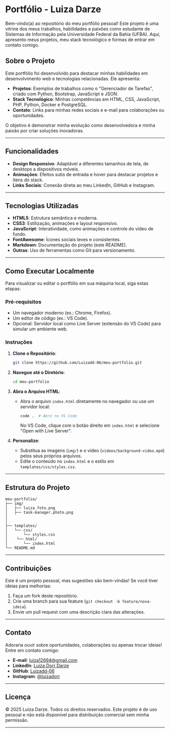 # Portfólio - Luiza Darze

Bem-vindo(a) ao repositório do meu portfólio pessoal! Este projeto é uma vitrine dos meus trabalhos, habilidades e paixões como estudante de Sistemas de Informação pela Universidade Federal da Bahia (UFBA). Aqui, apresento meus projetos, meu stack tecnológico e formas de entrar em contato comigo.

## Sobre o Projeto

Este portfólio foi desenvolvido para destacar minhas habilidades em desenvolvimento web e tecnologias relacionadas. Ele apresenta:

- **Projetos**: Exemplos de trabalhos como o "Gerenciador de Tarefas", criado com Python, Bootstrap, JavaScript e JSON.
- **Stack Tecnológico**: Minhas competências em HTML, CSS, JavaScript, PHP, Python, Docker e PostgreSQL.
- **Contato**: Links para minhas redes sociais e e-mail para colaborações ou oportunidades.

O objetivo é demonstrar minha evolução como desenvolvedora e minha paixão por criar soluções inovadoras.

---

## Funcionalidades

- **Design Responsivo**: Adaptável a diferentes tamanhos de tela, de desktops a dispositivos móveis.
- **Animações**: Efeitos sutis de entrada e hover para destacar projetos e itens do stack.
- **Links Sociais**: Conexão direta ao meu LinkedIn, GitHub e Instagram.

---

## Tecnologias Utilizadas

- **HTML5**: Estrutura semântica e moderna.
- **CSS3**: Estilização, animações e layout responsivo.
- **JavaScript**: Interatividade, como animações e controle do vídeo de fundo.
- **FontAwesome**: Ícones sociais leves e consistentes.
- **Markdown**: Documentação do projeto (este README).
- **Outras**: Uso de ferramentas como Git para versionamento.

---

## Como Executar Localmente

Para visualizar ou editar o portfólio em sua máquina local, siga estas etapas:

### Pré-requisitos
- Um navegador moderno (ex.: Chrome, Firefox).
- Um editor de código (ex.: VS Code).
- Opcional: Servidor local como Live Server (extensão do VS Code) para simular um ambiente web.

### Instruções
1. **Clone o Repositório**:
   ```bash
   git clone https://github.com/Luizadd-06/meu-portfolio.git
   ```

2. **Navegue até o Diretório**:
   ```bash
   cd meu-portfolio
   ```

3. **Abra o Arquivo HTML**:
   - Abra o arquivo `index.html` diretamente no navegador ou use um servidor local:
     ```bash
     code .  # Abre no VS Code
     ```
     No VS Code, clique com o botão direito em `index.html` e selecione "Open with Live Server".

4. **Personalize**:
   - Substitua as imagens (`img/`) e o vídeo (`videos/background-video.mp4`) pelos seus próprios arquivos.
   - Edite o conteúdo no `index.html` e o estilo em `templates/css/styles.css`.

---

## Estrutura do Projeto

```
meu-portfolio/
├── img/                  
│   ├── luiza_foto.png
│   ├── task-manager.photo.png
│  
│   
├── templates/
│   └── css/
│       └── styles.css
│    └── html/
│       └── index.html          
└── README.md            
```

---

## Contribuições

Este é um projeto pessoal, mas sugestões são bem-vindas! Se você tiver ideias para melhorias:
1. Faça um fork deste repositório.
2. Crie uma branch para sua feature (`git checkout -b feature/nova-ideia`).
3. Envie um pull request com uma descrição clara das alterações.

---

## Contato

Adoraria ouvir sobre oportunidades, colaborações ou apenas trocar ideias! Entre em contato comigo:

- **E-mail**: [luiza12694@gmail.com](mailto:luiza12694@gmail.com)
- **LinkedIn**: [Luiza Dorr Darze](https://www.linkedin.com/in/luiza-dorr-darze-101784213/)
- **GitHub**: [Luizadd-06](https://github.com/Luizadd-06)
- **Instagram**: [@luizadorr](https://instagram.com/luizadorr)

---

## Licença

© 2025 Luiza Darze. Todos os direitos reservados. Este projeto é de uso pessoal e não está disponível para distribuição comercial sem minha permissão.

---

